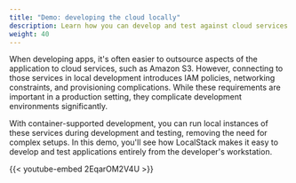 ```yaml
---
title: "Demo: developing the cloud locally"
description: Learn how you can develop and test against cloud services without actually needing to use the cloud
weight: 40
---
```


When developing apps, it's often easier to outsource aspects of the application to cloud services, such as Amazon S3. However, connecting to those services in local development introduces IAM policies, networking constraints, and provisioning complications. While these requirements are important in a production setting, they complicate development environments significantly. 

With container-supported development, you can run local instances of these services during development and testing, removing the need for complex setups. In this demo, you'll see how LocalStack makes it easy to develop and test applications entirely from the developer's workstation.

{{< youtube-embed 2EqarOM2V4U >}}

<div id="container-supported-development-lp-survey-anchor"></div>
